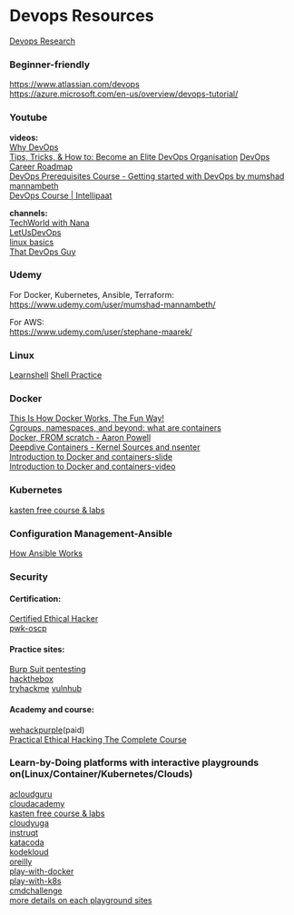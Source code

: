 # Devops Resources
[Devops Research](https://www.devops-research.com/research.html)<br>

### Beginner-friendly
https://www.atlassian.com/devops<br>
https://azure.microsoft.com/en-us/overview/devops-tutorial/<br>

### Youtube
**videos:**<br>
[Why DevOps](https://www.youtube.com/watch?v=cWpPmO6l064)<br>
[Tips, Tricks, & How to: Become an Elite DevOps Organisation](https://www.youtube.com/watch?v=y0M9Z_zSmPo)
[DevOps Career Roadmap](https://www.youtube.com/watch?v=KrVezx3E8OQ)<br>
[DevOps Prerequisites Course - Getting started with DevOps by mumshad mannambeth](https://www.youtube.com/watch?v=Wvf0mBNGjXY)<br>
[DevOps Course | Intellipaat](https://www.youtube.com/watch?v=YzwD02ImKY4)<br>

**channels:**<br>
[TechWorld with Nana](https://www.youtube.com/channel/UCdngmbVKX1Tgre699-XLlUA)<br>
[LetUsDevOps](https://www.youtube.com/user/wtfcricketmoments)<br>
[linux basics](https://www.youtube.com/playlist?list=PLtK75qxsQaMLZSo7KL-PmiRarU7hrpnwK)<br>
[That DevOps Guy](https://www.youtube.com/user/Kamakazihoer)<br>

### Udemy
For Docker, Kubernetes, Ansible, Terraform:<br>
https://www.udemy.com/user/mumshad-mannambeth/

For AWS:<br>
https://www.udemy.com/user/stephane-maarek/

### Linux

[Learnshell](https://www.learnshell.org/)
[Shell Practice](https://cmdchallenge.com/)<br>

### Docker
[This Is How Docker Works, The Fun Way!](https://www.youtube.com/watch?v=-NzfOhSAZpA)<br>
[Cgroups, namespaces, and beyond: what are containers](https://www.youtube.com/watch?v=sK5i-N34im8&t=1707s)<br>
[Docker, FROM scratch - Aaron Powell](https://www.youtube.com/watch?v=i7yoXqlg48M)<br>
[Deepdive Containers - Kernel Sources and nsenter](https://www.youtube.com/watch?v=sHp0Q3rvamk)<br>
[Introduction to Docker and containers-slide](https://us.pycon.org/2016/site_media/media/tutorial_handouts/DockerSlides.pdf)<br>
[Introduction to Docker and containers-video](https://www.youtube.com/watch?v=ZVaRK10HBjo)<br>

### Kubernetes
[kasten free course & labs](https://learning.kasten.io/)<br>


### Configuration Management-Ansible
[How Ansible Works](https://www.ansible.com/overview/how-ansible-works)<br>

### Security
#### Certification:
[Certified Ethical Hacker](https://www.eccouncil.org/programs/certified-ethical-hacker-ceh/)<br>
[pwk-oscp](https://www.offensive-security.com/pwk-oscp/)<br>
#### Practice sites:
[Burp Suit pentesting](https://portswigger.net/web-security/getting-started)<br>
[hackthebox](https://www.hackthebox.eu/)<br>
[tryhackme](https://tryhackme.com/)
[vulnhub](https://www.vulnhub.com/)<br>
#### Academy and course:
[wehackpurple](https://wehackpurple.com/)(paid)<br>
[Practical Ethical Hacking The Complete Course](https://academy.tcm-sec.com/p/practical-ethical-hacking-the-complete-course)

### Learn-by-Doing platforms with interactive playgrounds on(Linux/Container/Kubernetes/Clouds)

[acloudguru](acloudguru.com)<br>
[cloudacademy](cloudacademy.com)<br>
[kasten free course & labs](https://learning.kasten.io/)<br>
[cloudyuga](cloudyuga.guru)<br>
[instruqt](instruqt.com)<br>
[katacoda](katacoda.com)<br>
[kodekloud](kodekloud.com)<br>
[oreilly](learning.oreilly.com)<br>
[play-with-docker](play-with-docker.com)<br>
[play-with-k8s](play-with-k8s.com)<br>
[cmdchallenge](https://cmdchallenge.com/)<br>
[more details on each playground sites](https://twitter.com/iximiuz/status/1444666525940649990)
